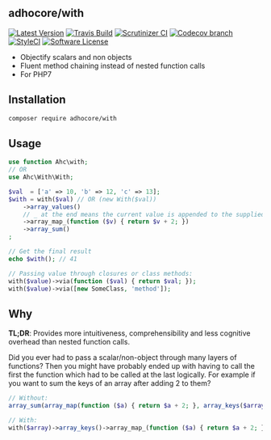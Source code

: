 ## adhocore/with

[![Latest Version](https://img.shields.io/github/release/adhocore/with.svg?style=flat-square)](https://github.com/adhocore/with/releases)
[![Travis Build](https://img.shields.io/travis/adhocore/with/master.svg?style=flat-square)](https://travis-ci.org/adhocore/with?branch=master)
[![Scrutinizer CI](https://img.shields.io/scrutinizer/g/adhocore/with.svg?style=flat-square)](https://scrutinizer-ci.com/g/adhocore/with/?branch=master)
[![Codecov branch](https://img.shields.io/codecov/c/github/adhocore/with/master.svg?style=flat-square)](https://codecov.io/gh/adhocore/with)
[![StyleCI](https://styleci.io/repos/101482325/shield)](https://styleci.io/repos/101482325)
[![Software License](https://img.shields.io/badge/license-MIT-brightgreen.svg?style=flat-square)](LICENSE)


- Objectify scalars and non objects
- Fluent method chaining instead of nested function calls
- For PHP7

## Installation
```bash
composer require adhocore/with
```

## Usage
```php
use function Ahc\with;
// OR
use Ahc\With\With;

$val  = ['a' => 10, 'b' => 12, 'c' => 13];
$with = with($val) // OR (new With($val))
    ->array_values()
    // _ at the end means the current value is appended to the supplied arguments (default is prepend).
    ->array_map_(function ($v) { return $v + 2; })
    ->array_sum()
;

// Get the final result
echo $with(); // 41

// Passing value through closures or class methods:
with($value)->via(function ($val) { return $val; });
with($value)->via([new SomeClass, 'method']);
```

## Why

**TL;DR**: Provides more intuitiveness, comprehensibility and less cognitive overhead than nested function calls.

Did you ever had to pass a scalar/non-object through many layers of functions? Then you might have probably ended up with having to call the first the function which had to be called at the last logically. For example if you want to sum the keys of an array after adding 2 to them?

```php
// Without:
array_sum(array_map(function ($a) { return $a + 2; }, array_keys($array)));

// With:
with($array)->array_keys()->array_map_(function ($a) { return $a + 2; })->array_sum();
```
